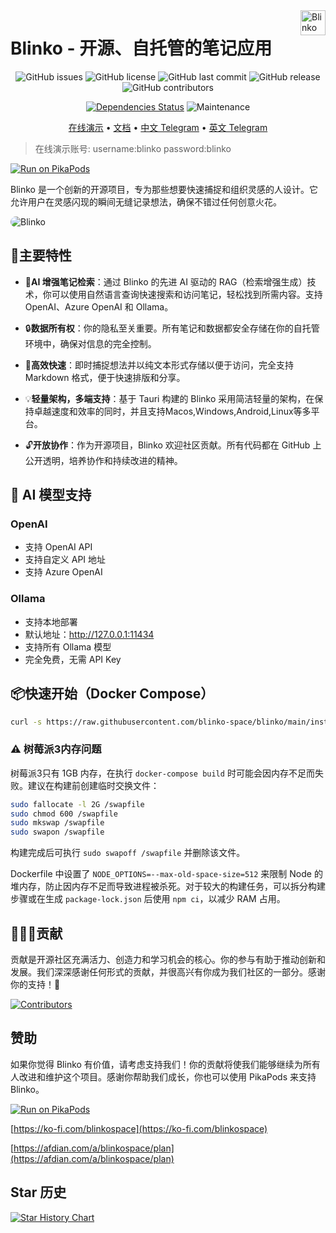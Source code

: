 <img align='right' height='40px' src="./public/logo.svg" alt="Blinko" />

# Blinko - 开源、自托管的笔记应用

<div align="center">

![GitHub issues](https://img.shields.io/github/issues/blinko-space/blinko)
![GitHub license](https://img.shields.io/github/license/blinko-space/blinko)
![GitHub last commit](https://img.shields.io/github/last-commit/blinko-space/blinko)
![GitHub release](https://img.shields.io/github/v/release/blinko-space/blinko)
![GitHub contributors](https://img.shields.io/github/contributors/blinko-space/blinko)

[![Dependencies Status](https://img.shields.io/badge/dependencies-up%20to%20date-brightgreen.svg)](https://github.com/denser-org/denser-retriever/pulls?utf8=%E2%9C%93&q=is%3Apr%20author%3Aapp%2Fdependabot)
![Maintenance](https://img.shields.io/badge/Maintained-Actively-green)

</div>

<div align="center">

[在线演示](https://demo.blinko.space) •
[文档](https://docs.blinko.space/introduction) •
[中文 Telegram](https://t.me/blinkoChinese) •
[英文 Telegram](https://t.me/blinkoEnglish)
</div>

> 在线演示账号: username:blinko password:blinko

[![Run on PikaPods](https://www.pikapods.com/static/run-button.svg)](https://www.pikapods.com/pods?run=blinko)

Blinko 是一个创新的开源项目，专为那些想要快速捕捉和组织灵感的人设计。它允许用户在灵感闪现的瞬间无缝记录想法，确保不错过任何创意火花。

<img style="border-radius:20px" src="./app/public/home.webp" alt="Blinko" />

## 🚀主要特性
- 🤖**AI 增强笔记检索**：通过 Blinko 的先进 AI 驱动的 RAG（检索增强生成）技术，你可以使用自然语言查询快速搜索和访问笔记，轻松找到所需内容。支持 OpenAI、Azure OpenAI 和 Ollama。

- 🔒**数据所有权**：你的隐私至关重要。所有笔记和数据都安全存储在你的自托管环境中，确保对信息的完全控制。

- 🚀**高效快速**：即时捕捉想法并以纯文本形式存储以便于访问，完全支持 Markdown 格式，便于快速排版和分享。

- 💡**轻量架构，多端支持**：基于 Tauri 构建的 Blinko 采用简洁轻量的架构，在保持卓越速度和效率的同时，并且支持Macos,Windows,Android,Linux等多平台。

- 🔓**开放协作**：作为开源项目，Blinko 欢迎社区贡献。所有代码都在 GitHub 上公开透明，培养协作和持续改进的精神。

## 🤖 AI 模型支持
### OpenAI
- 支持 OpenAI API
- 支持自定义 API 地址
- 支持 Azure OpenAI

### Ollama
- 支持本地部署
- 默认地址：http://127.0.0.1:11434
- 支持所有 Ollama 模型
- 完全免费，无需 API Key

## 📦快速开始（Docker Compose）

```bash
curl -s https://raw.githubusercontent.com/blinko-space/blinko/main/install.sh | bash
```

### ⚠️ 树莓派3内存问题

树莓派3只有 1GB 内存，在执行 `docker-compose build` 时可能会因内存不足而失败。建议在构建前创建临时交换文件：

```bash
sudo fallocate -l 2G /swapfile
sudo chmod 600 /swapfile
sudo mkswap /swapfile
sudo swapon /swapfile
```

构建完成后可执行 `sudo swapoff /swapfile` 并删除该文件。

Dockerfile 中设置了 `NODE_OPTIONS=--max-old-space-size=512` 来限制 Node 的堆内存，防止因内存不足而导致进程被杀死。对于较大的构建任务，可以拆分构建步骤或在生成 `package-lock.json` 后使用 `npm ci`，以减少 RAM 占用。

## 👨🏼‍💻贡献
贡献是开源社区充满活力、创造力和学习机会的核心。你的参与有助于推动创新和发展。我们深深感谢任何形式的贡献，并很高兴有你成为我们社区的一部分。感谢你的支持！🙌


[![Contributors](https://contrib.rocks/image?repo=blinko-space/blinko)]([...](https://github.com/blinko-space/blinko/graphs/contributors))

## 赞助
如果你觉得 Blinko 有价值，请考虑支持我们！你的贡献将使我们能够继续为所有人改进和维护这个项目。感谢你帮助我们成长，你也可以使用 PikaPods 来支持 Blinko。

[![Run on PikaPods](https://www.pikapods.com/static/run-button.svg)](https://www.pikapods.com/pods?run=blinko)

[https://ko-fi.com/blinkospace](https://ko-fi.com/blinkospace)

[https://afdian.com/a/blinkospace/plan](https://afdian.com/a/blinkospace/plan)

## Star 历史

[![Star History Chart](https://api.star-history.com/svg?repos=blinko-space/blinko&type=Date)](https://star-history.com/#blinko-space/blinko&Date) 
